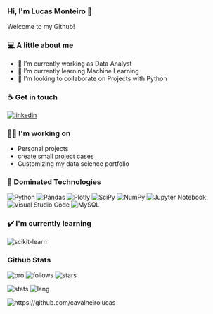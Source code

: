 ### Hi, I'm Lucas Monteiro 👋

Welcome to my Github!

### 💻 A little about me
- 🔭 I’m currently working as Data Analyst
- 🌱 I’m currently learning Machine Learning
- 👯 I’m looking to collaborate on Projects with Python
  
### ☕ Get in touch

[![linkedin](https://img.shields.io/badge/-Linkedin-blue?style=for-the-badge&logo=linkedin&logoColor=white)](https://www.linkedin.com/in/lucas-monteiro-cavalheiro-74b76b165/)
###  👨‍💻 I'm working on

 - Personal projects
 - create small project cases
 - Customizing my data science portfolio

### 📁 Dominated Technologies

![Python](https://img.shields.io/badge/python-3670A0?style=for-the-badge&logo=python&logoColor=ffdd54) 
![Pandas](https://img.shields.io/badge/pandas-%23150458.svg?style=for-the-badge&logo=pandas&logoColor=white) 
![Plotly](https://img.shields.io/badge/Plotly-%233F4F75.svg?style=for-the-badge&logo=plotly&logoColor=white) 
![SciPy](https://img.shields.io/badge/SciPy-%230C55A5.svg?style=for-the-badge&logo=scipy&logoColor=%white) 
![NumPy](https://img.shields.io/badge/numpy-%23013243.svg?style=for-the-badge&logo=numpy&logoColor=white) 
![Jupyter Notebook](https://img.shields.io/badge/jupyter-%23FA0F00.svg?style=for-the-badge&logo=jupyter&logoColor=white) 
![Visual Studio Code](https://img.shields.io/badge/Visual%20Studio%20Code-0078d7.svg?style=for-the-badge&logo=visual-studio-code&logoColor=white) 
![MySQL](https://img.shields.io/badge/mysql-%2300f.svg?style=for-the-badge&logo=mysql&logoColor=white) 


### ✔️ I'm currently learning

![scikit-learn](https://img.shields.io/badge/scikit--learn-%23F7931E.svg?style=for-the-badge&logo=scikit-learn&logoColor=white) 


### Github Stats
![pro](https://img.shields.io/badge/-PRO-blueviolet?style=for-the-badge&logo=github) ![follows](https://img.shields.io/github/followers/guilherminog?style=for-the-badge) ![stars](https://img.shields.io/github/stars/cavalheirolucas?style=for-the-badge) 
 
 ![stats](https://github-readme-stats.vercel.app/api?username=cavalheirolucas&show_icons=true&theme=light)
 ![lang](https://github-readme-stats.vercel.app/api/top-langs/?username=cavalheirolucas&layout=compact&theme=light)


  <img src="https://komarev.com/ghpvc/?username=cavalheirolucas" alt="https://github.com/cavalheirolucas" />
